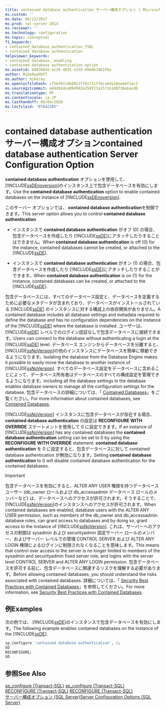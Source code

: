 ```yaml
---
title: contained database authentication サーバー構成オプション | Microsoft Docs
ms.custom: ''
ms.date: 06/13/2017
ms.prod: sql-server-2014
ms.reviewer: ''
ms.technology: configuration
ms.topic: conceptual
f1_keywords:
- contained_database_authentication_TSQL
- contained database authentication
helpviewer_keywords:
- contained database, enabling
- contained database authentication option
ms.assetid: b80768d2-ac20-4035-a335-d9adb74b3f6e
author: MikeRayMSFT
ms.author: mikeray
ms.openlocfilehash: cf5bf07c8b0913ff81f31ff0ca64a18eee0f2ac2
ms.sourcegitcommit: ad4d92dce894592a259721a1571b1d8736abacdb
ms.translationtype: MT
ms.contentlocale: ja-JP
ms.lasthandoff: 08/04/2020
ms.locfileid: "87642285"
---
```

# <a name="contained-database-authentication-server-configuration-option"></a><span data-ttu-id="698d8-102">contained database authentication サーバー構成オプション</span><span class="sxs-lookup"><span data-stu-id="698d8-102">contained database authentication Server Configuration Option</span></span>
  <span data-ttu-id="698d8-103">**contained database authentication** オプションを使用して、 [!INCLUDE[ssDEnoversion](../../includes/ssdenoversion-md.md)]のインスタンス上で包含データベースを有効にします。</span><span class="sxs-lookup"><span data-stu-id="698d8-103">Use the **contained database authentication** option to enable contained databases on the instance of [!INCLUDE[ssDEnoversion](../../includes/ssdenoversion-md.md)].</span></span>  
  
 <span data-ttu-id="698d8-104">このサーバー オプションでは、 **contained database authentication**を制御できます。</span><span class="sxs-lookup"><span data-stu-id="698d8-104">This server option allows you to control **contained database authentication**.</span></span>  
  
-   <span data-ttu-id="698d8-105">インスタンスで **contained database authentication** がオフ (0) の場合、包含データベースを作成したり [!INCLUDE[ssDE](../../includes/ssde-md.md)]にアタッチしたりすることはできません。</span><span class="sxs-lookup"><span data-stu-id="698d8-105">When **contained database authentication** is off (0) for the instance, contained databases cannot be created, or attached to the [!INCLUDE[ssDE](../../includes/ssde-md.md)].</span></span>  
  
-   <span data-ttu-id="698d8-106">インスタンスで **contained database authentication** がオン (1) の場合、包含データベースを作成したり [!INCLUDE[ssDE](../../includes/ssde-md.md)]にアタッチしたりすることができます。</span><span class="sxs-lookup"><span data-stu-id="698d8-106">When **contained database authentication** is on (1) for the instance, contained databases can be created, or attached to the [!INCLUDE[ssDE](../../includes/ssde-md.md)].</span></span>  
  
 <span data-ttu-id="698d8-107">包含データベースには、すべてのデータベース設定と、データベースを定義するために必要なメタデータが含まれており、データベースがインストールされている [!INCLUDE[ssDE](../../includes/ssde-md.md)] のインスタンスに対する構成上の依存関係がありません。</span><span class="sxs-lookup"><span data-stu-id="698d8-107">A contained database includes all database settings and metadata required to define the database and has no configuration dependencies on the instance of the [!INCLUDE[ssDE](../../includes/ssde-md.md)] where the database is installed.</span></span> <span data-ttu-id="698d8-108">ユーザーは、 [!INCLUDE[ssDE](../../includes/ssde-md.md)] レベルでのログイン認証なしで包含データベースに接続できます。</span><span class="sxs-lookup"><span data-stu-id="698d8-108">Users can connect to the database without authenticating a login at the [!INCLUDE[ssDE](../../includes/ssde-md.md)] level.</span></span> <span data-ttu-id="698d8-109">データベース エンジンからデータベースを分離すると、 [!INCLUDE[ssNoVersion](../../includes/ssnoversion-md.md)]の他のインスタンスにデータベースを簡単に移動できるようになります。</span><span class="sxs-lookup"><span data-stu-id="698d8-109">Isolating the database from the Database Engine makes it possible to easily move the database to another instance of [!INCLUDE[ssNoVersion](../../includes/ssnoversion-md.md)].</span></span> <span data-ttu-id="698d8-110">すべてのデータベース設定をデータベースに含めることによって、データベース所有者はデータベースのすべての構成設定を管理できるようになります。</span><span class="sxs-lookup"><span data-stu-id="698d8-110">Including all the database settings in the database enables database owners to manage all the configuration settings for the database.</span></span> <span data-ttu-id="698d8-111">包含データベースの詳細については、「 [Contained Databases](../../relational-databases/databases/contained-databases.md)」をご覧ください。</span><span class="sxs-lookup"><span data-stu-id="698d8-111">For more information about contained databases, see [Contained Databases](../../relational-databases/databases/contained-databases.md).</span></span>  
  
 <span data-ttu-id="698d8-112">[!INCLUDE[ssNoVersion](../../includes/ssnoversion-md.md)] インスタンスに包含データベースが存在する場合、**contained database authentication** の設定は **RECONFIGURE WITH OVERRIDE** ステートメントを使用して 0 に設定できます。</span><span class="sxs-lookup"><span data-stu-id="698d8-112">If an instance of [!INCLUDE[ssNoVersion](../../includes/ssnoversion-md.md)] has any contained databases the **contained database authentication** setting can be set to 0 by using the **RECONFIGURE WITH OVERRIDE** statement.</span></span> <span data-ttu-id="698d8-113">**contained database authentication** を 0 に設定すると、包含データベースに対して contained database authentication が無効になります。</span><span class="sxs-lookup"><span data-stu-id="698d8-113">Setting **contained database authentication** to 0 will disable contained database authentication for the contained databases.</span></span>  
  
> [!IMPORTANT]  
>  <span data-ttu-id="698d8-114">包含データベースを有効にすると、ALTER ANY USER 権限を持つデータベース ユーザー (db_owner ロールおよび db_accessadmin データベース ロールのメンバーなど) は、データベースへのアクセスが許可されます。そうすることで、 [!INCLUDE[ssNoVersion](../../includes/ssnoversion-md.md)]のインスタンスへのアクセスが許可されます。</span><span class="sxs-lookup"><span data-stu-id="698d8-114">When contained databases are enabled, database users with the ALTER ANY USER permission, such as members of the db_owner and db_accessadmin database roles, can grant access to databases and by doing so, grant access to the instance of [!INCLUDE[ssNoVersion](../../includes/ssnoversion-md.md)].</span></span> <span data-ttu-id="698d8-115">これは、サーバーへのアクセスの制御は sysadmin および securityadmin 固定サーバー ロールのメンバー、およびサーバー レベルでの管理 CONTROL SERVER および ALTER ANY LOGIN 権限によるログインに制限されなくなることを意味します。</span><span class="sxs-lookup"><span data-stu-id="698d8-115">This means that control over access to the server is no longer limited to members of the sysadmin and securityadmin fixed server role, and logins with the server level CONTROL SERVER and ALTER ANY LOGIN permission.</span></span> <span data-ttu-id="698d8-116">包含データベースを許可する前に、包含データベースに関連するリスクを理解する必要があります。</span><span class="sxs-lookup"><span data-stu-id="698d8-116">Before allowing contained databases, you should understand the risks associated with contained databases.</span></span> <span data-ttu-id="698d8-117">詳細については、「 [Security Best Practices with Contained Databases](../../relational-databases/databases/security-best-practices-with-contained-databases.md)」を参照してください。</span><span class="sxs-lookup"><span data-stu-id="698d8-117">For more information, see [Security Best Practices with Contained Databases](../../relational-databases/databases/security-best-practices-with-contained-databases.md).</span></span>  
  
## <a name="examples"></a><span data-ttu-id="698d8-118">例</span><span class="sxs-lookup"><span data-stu-id="698d8-118">Examples</span></span>  
 <span data-ttu-id="698d8-119">次の例では、 [!INCLUDE[ssDE](../../includes/ssde-md.md)]のインスタンスで包含データベースを有効にします。</span><span class="sxs-lookup"><span data-stu-id="698d8-119">The following example enables contained databases on the instance of the [!INCLUDE[ssDE](../../includes/ssde-md.md)].</span></span>  
  
```sql  
sp_configure 'contained database authentication', 1;  
GO  
RECONFIGURE;  
GO  
```  
  
## <a name="see-also"></a><span data-ttu-id="698d8-120">参照</span><span class="sxs-lookup"><span data-stu-id="698d8-120">See Also</span></span>  
 <span data-ttu-id="698d8-121">[sp_configure &#40;Transact-SQL&#41;](/sql/relational-databases/system-stored-procedures/sp-configure-transact-sql) </span><span class="sxs-lookup"><span data-stu-id="698d8-121">[sp_configure &#40;Transact-SQL&#41;](/sql/relational-databases/system-stored-procedures/sp-configure-transact-sql) </span></span>  
 <span data-ttu-id="698d8-122">[RECONFIGURE &#40;Transact-SQL&#41;](/sql/t-sql/language-elements/reconfigure-transact-sql) </span><span class="sxs-lookup"><span data-stu-id="698d8-122">[RECONFIGURE &#40;Transact-SQL&#41;](/sql/t-sql/language-elements/reconfigure-transact-sql) </span></span>  
 [<span data-ttu-id="698d8-123">サーバー構成オプション &#40;SQL Server&#41;</span><span class="sxs-lookup"><span data-stu-id="698d8-123">Server Configuration Options &#40;SQL Server&#41;</span></span>](server-configuration-options-sql-server.md)  
  
  
